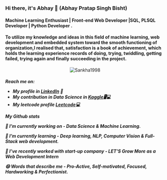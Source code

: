 ### Hi there, it's Abhay 👋 (Abhay Pratap Singh Bisht)

<h4>Machine Learning Enthusiast | Front-end Web Developer |SQL, PLSQL Developer | Python Developer .</h4>
<h4>To utilize my knowledge and ideas in this field of machine learning, web development and embedded system toward the smooth functioning of organization,I realised that, satisfaction is a book of achievement, which holds the learning experience records of doing, trying, twiddling, getting failed, trying again and finally succeeding in the project.</h4>

<p align="center"> 
  <img src="https://komarev.com/ghpvc/?username=Sankha1998&label=Profile%20views&color=630627&style=for-the-badge" alt="Sankha1998" /> </p>

<h5>Reach me on:
  
- My profile in <a href="https://www.linkedin.com/in/abhay-pratap-singh-bisht-b7b008208/">LinkedIn</a> 💼 
- My contribution in Data Science in <a href="https://www.kaggle.com/abhaypratapsingh007">Kaggle</a>🖥💻
- My leetcode profile <a href="https://leetcode.com/u/abhayyyy_18/">Leetcode</a>💻


*My Github stats*


🔭 I’m currently working on - *Data Science & Machine Learning.*

🌱 I’m currently learning - *Deep learning, NLP, Computer Vision & Full-Stack web development.*

👯 I’ve recently worked with start-up company - *LET'S Grow More as a Web Development Intern*

😄 Words that describe me - *Pro-Active, Self-motivated, Focused, Hardworking & Perfectionist.*
